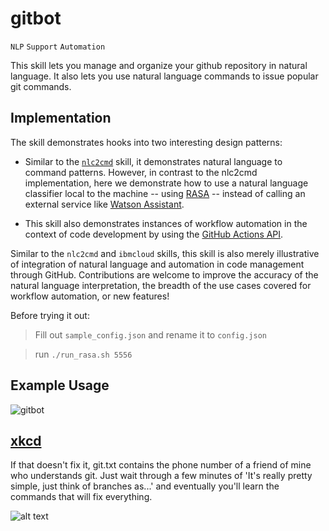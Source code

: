 # gitbot

`NLP` `Support` `Automation`

This skill lets you manage and organize your github repository in natural language.
It also lets you use natural language commands to issue popular git commands. 

## Implementation

The skill demonstrates hooks into two interesting design patterns:

+ Similar to the [`nlc2cmd`](../nlc2cmd/) skill, it demonstrates natural language to 
command patterns. However, in contrast to the nlc2cmd implementation, here we demonstrate
how to use a natural language classifier local to the machine -- using [RASA](https://rasa.com/) --
instead of calling an external service like [Watson Assistant](https://www.ibm.com/cloud/watson-assistant/). 

+ This skill also demonstrates instances of workflow automation in the context of code 
development by using the [GitHub Actions API](https://github.com/features/actions).

Similar to the `nlc2cmd` and `ibmcloud` skills, this skill is also merely illustrative
of integration of natural language and automation in code management through GitHub.
Contributions are welcome to improve the accuracy of the natural language interpretation,
the breadth of the use cases covered for workflow automation, or new features!

Before trying it out:

> Fill out `sample_config.json` and rename it to `config.json`

> run `./run_rasa.sh 5556`

## Example Usage

![gitbot](https://www.dropbox.com/s/7snw9sg3ab15rvr/gitbot.png?raw=1)

## [xkcd](https://uni.xkcd.com/)

If that doesn't fix it, git.txt contains the phone number of a friend of mine who understands git. Just wait through a few minutes of 'It's really pretty simple, just think of branches as...' and eventually you'll learn the commands that will fix everything.

![alt text](https://imgs.xkcd.com/comics/git_2x.png "If that doesn't fix it, git.txt contains the phone number of a friend of mine who understands git. Just wait through a few minutes of 'It's really pretty simple, just think of branches as...' and eventually you'll learn the commands that will fix everything.")
